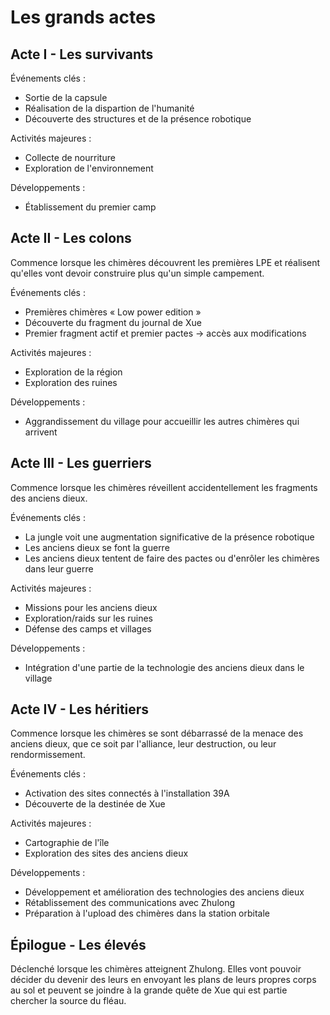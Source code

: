 # Les grands actes

## Acte I - Les survivants

Événements clés :
* Sortie de la capsule
* Réalisation de la dispartion de l'humanité
* Découverte des structures et de la présence robotique

Activités majeures :
* Collecte de nourriture
* Exploration de l'environnement

Développements :
* Établissement du premier camp

## Acte II - Les colons

Commence lorsque les chimères découvrent les premières LPE et réalisent qu'elles vont devoir construire plus qu'un simple campement.

Événements clés :
* Premières chimères « Low power edition »
* Découverte du fragment du journal de Xue
* Premier fragment actif et premier pactes -> accès aux modifications

Activités majeures :
* Exploration de la région
* Exploration des ruines

Développements :
* Aggrandissement du village pour accueillir les autres chimères qui arrivent

## Acte III - Les guerriers

Commence lorsque les chimères réveillent accidentellement les fragments des anciens dieux.

Événements clés :
* La jungle voit une augmentation significative de la présence robotique
* Les anciens dieux se font la guerre
* Les anciens dieux tentent de faire des pactes ou d'enrôler les chimères dans leur guerre

Activités majeures :
* Missions pour les anciens dieux
* Exploration/raids sur les ruines
* Défense des camps et villages

Développements :
* Intégration d'une partie de la technologie des anciens dieux dans le village

## Acte IV - Les héritiers

Commence lorsque les chimères se sont débarrassé de la menace des anciens dieux, que ce soit par l'alliance, leur destruction, ou leur rendormissement.

Événements clés :
* Activation des sites connectés à l'installation 39A
* Découverte de la destinée de Xue

Activités majeures :
* Cartographie de l'île
* Exploration des sites des anciens dieux

Développements :
* Développement et amélioration des technologies des anciens dieux
* Rétablissement des communications avec Zhulong
* Préparation à l'upload des chimères dans la station orbitale

## Épilogue - Les élevés

Déclenché lorsque les chimères atteignent Zhulong. Elles vont pouvoir décider du devenir des leurs en envoyant les plans de leurs propres corps au sol et peuvent se joindre à la grande quête de Xue qui est partie chercher la source du fléau.

